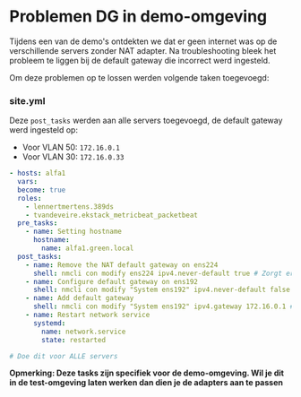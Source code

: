 # Problemen DG in demo-omgeving

Tijdens een van de demo's ontdekten we dat er geen internet was op de verschillende servers zonder NAT adapter. Na troubleshooting bleek het probleem te liggen bij de default gateway die incorrect werd ingesteld.

Om deze problemen op te lossen werden volgende taken toegevoegd:

### site.yml

Deze `post_tasks` werden aan alle servers toegevoegd, de default gateway werd ingesteld op:
- Voor VLAN 50: `172.16.0.1`
- Voor VLAN 30: `172.16.0.33`

```yml
- hosts: alfa1
  vars:
  become: true
  roles:
    - lennertmertens.389ds
    - tvandeveire.ekstack_metricbeat_packetbeat
  pre_tasks:
    - name: Setting hostname
      hostname:
        name: alfa1.green.local
  post_tasks:
    - name: Remove the NAT default gateway on ens224
      shell: nmcli con modify ens224 ipv4.never-default true # Zorgt ervoor dat de NAT default gateway wordt verwijderd
    - name: Configure default gateway on ens192
      shell: nmcli con modify "System ens192" ipv4.never-default false
    - name: Add default gateway
      shell: nmcli con modify "System ens192" ipv4.gateway 172.16.0.1 # Stelt de DG van de LAN adapter in op het juiste IP adres
    - name: Restart network service
      systemd:
        name: network.service
        state: restarted

# Doe dit voor ALLE servers
```

**Opmerking: Deze tasks zijn specifiek voor de demo-omgeving. Wil je dit in de test-omgeving laten werken dan dien je de adapters aan te passen**